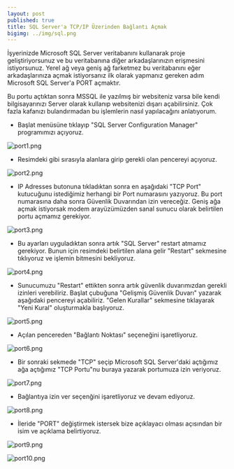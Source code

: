 ```yaml
---
layout: post
published: true
title: SQL Server'a TCP/IP Üzerinden Bağlantı Açmak
bigimg: ../img/sql.png
---
```

İşyerinizde Microsoft SQL Server veritabanını kullanarak proje geliştiriyorsunuz ve bu veritabanına diğer arkadaşlarınızın erişmesini istiyorsunuz. Yerel ağ veya geniş ağ farketmez bu veritabanını eğer arkadaşlarınıza açmak istiyorsanız ilk olarak yapmanız gereken adım Microsoft SQL Server'a PORT açmaktır.

Bu portu açtıktan sonra MSSQL ile yazılmış bir websiteniz varsa bile kendi bilgisayarınızı Server olarak kullanıp websitenizi dışarı açabilirsiniz. Çok fazla kafanızı bulandırmadan bu işlemlerin nasıl yapılacağını anlatıyorum.

* Başlat menüsüne tıklayıp "SQL Server Configuration Manager" programımızı açıyoruz.

![port1.png]({{site.baseurl}}/img/port1.png)

* Resimdeki gibi sırasıyla alanlara girip gerekli olan pencereyi açıyoruz.

![port2.png]({{site.baseurl}}/img/port2.png)

* IP Adresses butonuna tıkladıktan sonra en aşağıdaki "TCP Port" kutucuğunu istediğimiz herhangi bir Port numarasını yazıyoruz. Bu port numarasına daha sonra Güvenlik Duvarından izin vereceğiz. Geniş ağa açmak istiyorsak modem arayüzümüzden sanal sunucu olarak belirtilen portu açmamız gerekiyor.

![port3.png]({{site.baseurl}}/img/port3.png)

* Bu ayarları uyguladıktan sonra artık "SQL Server" restart atmamız gerekiyor. Bunun için resimdeki belirtilen alana gelir "Restart" sekmesine tıklıyoruz ve işlemin bitmesini bekliyoruz.

![port4.png]({{site.baseurl}}/img/port4.png)

* Sunucumuzu "Restart" ettikten sonra artık güvenlik duvarımızdan gerekli izinleri verebiliriz. Başlat çubuğuna "Gelişmiş Güvenlik Duvarı" yazarak aşağıdaki pencereyi açabiliriz. "Gelen Kurallar" sekmesine tıklayarak "Yeni Kural" oluşturmakla başlıyoruz.

![port5.png]({{site.baseurl}}/img/port5.png)

* Açılan pencereden "Bağlantı Noktası" seçeneğini işaretliyoruz.

![port6.png]({{site.baseurl}}/img/port6.png)

* Bir sonraki sekmede "TCP" seçip Microsoft SQL Server'daki açtığımız ağa açtığımız "TCP Portu"nu buraya yazarak portumuza izin veriyoruz.

![port7.png]({{site.baseurl}}/img/port7.png)

* Bağlantıya izin ver seçenğini işaretliyoruz ve devam ediyoruz.

![port8.png]({{site.baseurl}}/img/port8.png)

* İleride "PORT" değiştirmek istersek bize açıklayacı olması açısından bir isim ve açıklama belirtiyoruz.

![port9.png]({{site.baseurl}}/img/port9.png)



![port10.png]({{site.baseurl}}/img/port10.png)



